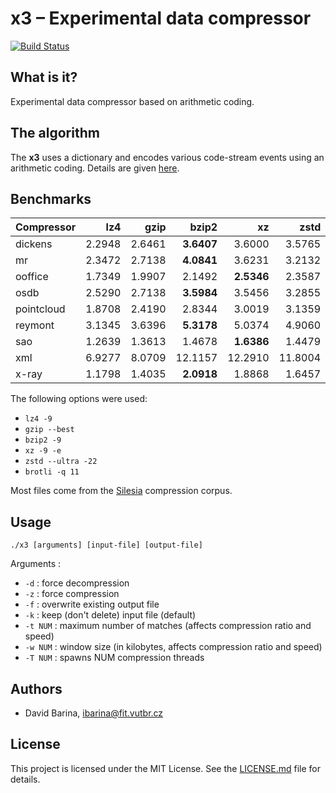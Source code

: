 x3 &ndash; Experimental data compressor
=======================================

[![Build Status](https://travis-ci.org/xbarin02/x3-compressor.svg?branch=master)](https://travis-ci.org/xbarin02/x3-compressor)

What is it?
-----------

Experimental data compressor based on arithmetic coding.

The algorithm
-------------

The **x3** uses a dictionary and encodes various code-stream events using an arithmetic coding.
Details are given [here](ALGORITHM.md).

Benchmarks
----------

| Compressor |       lz4  |      gzip  |     bzip2  |        xz  |      zstd  |    brotli  |        x3  |
| ---------- | ---------: | ---------: | ---------: | ---------: | ---------: | ---------: | ---------: |
|    dickens |   2.2948   |   2.6461   | **3.6407** |   3.6000   |   3.5765   |   3.6044   |   3.5620   |
|         mr |   2.3472   |   2.7138   | **4.0841** |   3.6231   |   3.2132   |   3.5317   |   4.0074   |
|    ooffice |   1.7349   |   1.9907   |   2.1492   | **2.5346** |   2.3587   |   2.4818   |   2.0617   |
|       osdb |   2.5290   |   2.7138   | **3.5984** |   3.5456   |   3.2855   |   3.5812   |   2.8824   |
| pointcloud |   1.8708   |   2.4190   |   2.8344   |   3.0019   |   3.1359   | **3.1894** |   2.7934   |
|    reymont |   3.1345   |   3.6396   | **5.3178** |   5.0374   |   4.9060   |   4.9747   |   4.9022   |
|        sao |   1.2639   |   1.3613   |   1.4678   | **1.6386** |   1.4479   |   1.5812   |   1.3900   |
|        xml |   6.9277   |   8.0709   |  12.1157   |  12.2910   |  11.8004   |**12.4145** |   8.8967   |
|      x-ray |   1.1798   |   1.4035   | **2.0918** |   1.8868   |   1.6457   |   1.8096   |   1.8546   |

The following options were used:

- `lz4 -9`
- `gzip --best`
- `bzip2 -9`
- `xz -9 -e`
- `zstd --ultra -22`
- `brotli -q 11`

Most files come from the [Silesia](http://sun.aei.polsl.pl/~sdeor/index.php?page=silesia) compression corpus.

Usage
-----

```
./x3 [arguments] [input-file] [output-file]
```

Arguments :

- `-d`     : force decompression
- `-z`     : force compression
- `-f`     : overwrite existing output file
- `-k`     : keep (don't delete) input file (default)
- `-t NUM` : maximum number of matches (affects compression ratio and speed)
- `-w NUM` : window size (in kilobytes, affects compression ratio and speed)
- `-T NUM` : spawns NUM compression threads

Authors
-------

- David Barina, <ibarina@fit.vutbr.cz>

License
-------

This project is licensed under the MIT License.
See the [LICENSE.md](LICENSE.md) file for details.
